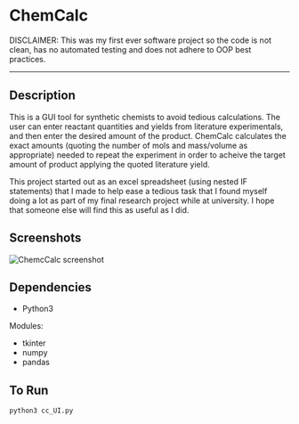 # ChemCalc

DISCLAIMER:
This was my first ever software project so the code is not clean, has no automated testing and does not adhere to OOP best practices.

---
## Description

This is a GUI tool for synthetic chemists to avoid tedious calculations. The user can enter reactant quantities and yields from literature experimentals, and then enter the desired amount of the product. ChemCalc calculates the exact amounts (quoting the number of mols and mass/volume as appropriate) needed to repeat the experiment in order to acheive the target amount of product applying the quoted literature yield.

This project started out as an excel spreadsheet (using nested IF statements) that I made to help ease a tedious task that I found myself doing a lot as part of my final research project while at university. I hope that someone else will find this as useful as I did.

## Screenshots

![ChemcCalc screenshot](https://user-images.githubusercontent.com/72313368/155895691-5071840b-d484-42e2-b485-37a1505e7acb.png)

## Dependencies

- Python3

 Modules: 
- tkinter
- numpy
- pandas

## To Run

```
python3 cc_UI.py 
```

